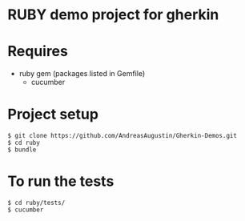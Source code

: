 RUBY demo project for gherkin
========

# Requires
- ruby gem (packages listed in Gemfile)
    - cucumber


# Project setup
    $ git clone https://github.com/AndreasAugustin/Gherkin-Demos.git
    $ cd ruby
    $ bundle

# To run the tests
    $ cd ruby/tests/
    $ cucumber
